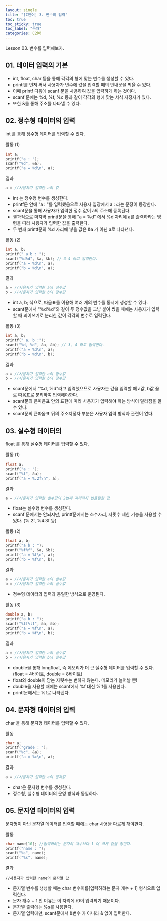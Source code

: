 ```yaml
---
layout: single
title: "[C언어] 3. 변수의 입력"
toc: true
toc_sticky: true
toc_label: "목차"
categories: C언어
---
```

Lesson 03. 변수를 입력해보자.


## 01. 데이터 입력의 기본
* int, float, char 등을 통해 각각의 형에 맞는 변수를 생성할 수 있다.
* printf를 먼저 써서 사용자가 변수에 값을 입력할 때의 안내문을 띄울 수 있다.
* 이때 printf 다음에 scanf 문을 사용하여 값을 입력하게 하는 것이다.
* scanf 문에는 %d, %f, %c 등과 같이 각각의 형에 맞는 서식 지정자가 있다.
* 또한 &를 통해 주소를 나타낼 수 있다.


## 02. 정수형 데이터의 입력

int 를 통해 정수형 데이터를 입력할 수 있다.

활동 (1)
~~~c
int a;
printf("a : ");
scanf("%d", &a);
printf("a = %d\n", a);
~~~

결과
~~~c
a = //사용자가 입력한 a의 값
~~~
* int 는 정수형 변수를 생성한다.
* printf문 안에 "a : "를 입력했음으로 사용자 입장에서 a : 라는 문장이 등장한다.
* scanf문을 통해 사용자가 입력한 정수 값이 a의 주소에 등록된다.
* 결과적으로 마지막 printf문을 통해 "a = %d" 에서 %d 자리에 a를 출력하라는 명령을 따라 사용자가 입력한 값을 출력한다.
* 두 번째 printf문의 %d 자리에 넣을 값은 &a 가 아닌 a로 나타낸다.


활동 (2)
~~~c
int a, b;
printf(" a b : ");
scanf("%d%d", &a, &b); // 3 4 라고 입력한다.
printf("a = %d\n", a);
printf("b = %d\n", a);
~~~

결과
~~~c
a = //사용자가 입력한 a의 정수값
b = //사용자가 입력한 b의 정수값
~~~
* int a, b; 식으로, 따옴표를 이용해 여러 개의 변수를 동시에 생성할 수 있다.
* scanf문에서 "%d%d"와 같이 두 정수값을 그냥 붙여 썼을 때에는 사용자가 입력할 때 띄어쓰기로 분리한 값이 각각의 변수로 입력된다.


활동 (3)
~~~c
int a, b;
printf(" a, b :");
scanf("%d, %d", &a, &b); // 3, 4 라고 입력한다.
printf("a = %d\n", a);
printf("b = %d\n", b);
~~~

결과 
~~~c
a = //사용자가 입력한 a의 정수값
b = //사용자가 입력한 b의 정수값
~~~
* scanf문에서 "%d, %d"라고 입력했으므로 사용자는 값을 입력할 때 a값, b값 꼴로 따옴표로 분리하여 입력해야한다.
* scanf문의 큰따옴표 안의 표현에 따라 사용자가 입력해야 하는 방식이 달라짐을 알 수 있다.
* scanf문의 큰따옴표 뒤의 주소지정자 부분은 사용자 입력 방식과 관련이 없다.


## 03. 실수형 데이터의
float 를 통해 실수형 데이터를 입력할 수 있다.

활동 (1)
~~~c
float a;
printf("a : ");
scanf("%f", &a);
printf("a = %.2f\n", a);
~~~

결과
~~~c
a = //사용자가 입력한 실수값의 2번째 자리까지 반올림한 값
~~~
* float는 실수형 변수를 생성한다.
* scanf 문에서는 안되지만, printf문에서는 소수자리, 자릿수 제한 기능을 사용할 수 있다. (%.2f, %4.3f 등)


활동 (2)
~~~c
float a, b;
printf("a b : ");
scanf("%f%f", &a, &b);
printf("a = %f\n", a);
printf("b = %f\n", b);
~~~

결과
~~~c
a = //사용자가 입력한 a의 실수값
b = //사용자가 입력한 b의 실수값
~~~
* 정수형 데이터의 입력과 동일한 방식으로 운영된다.


활동 (3)
~~~c
double a, b;
printf("a b : ");
scanf("%lf%lf", &a, &b);
printf("a = %f\n", a);
printf("b = %f\n", b);
~~~

결과
~~~c
a = //사용자가 입력한 a의 실수값
b = //사용자가 입력한 b의 실수값
~~~
* double을 통해 longfloat, 즉 메모리가 더 큰 실수형 데이터를 입력할 수 있다. (float = 4바이트, double = 8바이트)
* float와 double이 담는 자릿수는 변하지 않는다. 메모리가 늘어날 뿐!
* double을 사용할 때에는 scanf에서 %f 대신 %lf를 사용한다.
* printf문에서는 %f로 나타낸다.


## 04. 문자형 데이터의 입력
char 을 통해 문자형 데이터를 입력할 수 있다.

활동
~~~c
char a;
printf("grade : ");
scanf("%c", &a);
printf("a = %c\n", a);
~~~

결과
~~~c
a = //사용자가 입력한 a의 문자값
~~~
* char은 문자형 변수를 생성한다.
* 정수형, 실수형 데이터의 운영 방식과 동일하다.


## 05. 문자열 데이터의 입력
문자형이 아닌 문자열 데이터를 입력할 때에는 char 사용을 다르게 해야한다.

활동
~~~c
char name[10]; //입력하려는 문자의 개수보다 1 더 크게 값을 정한다.
printf("name : ");
scanf("%s", name);
printf("%s", name);
~~~

결과
~~~
//사용자가 입력한 name의 문자열 값
~~~
* 문자열 변수를 생성할 때는 char 변수이름[입력하려는 문자 개수 + 1] 형식으로 입력한다.
* 문자 개수 + 1 인 이유는 이 자리에 \0이 입력되기 때문이다.
* 문자열 출력에는 %s를 사용한다.
* 문자열 입력에만, scanf문에서 &변수 가 아니라 & 없이 입력한다.

